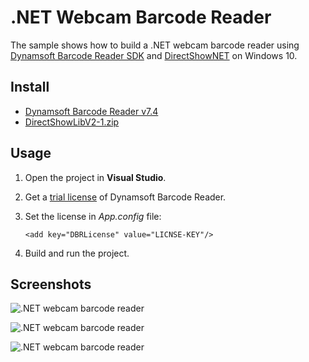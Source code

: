 # .NET Webcam Barcode Reader
The sample shows how to build a .NET webcam barcode reader using [Dynamsoft Barcode Reader SDK](https://www.dynamsoft.com/Products/Dynamic-Barcode-Reader.aspx) and [DirectShowNET](http://directshownet.sourceforge.net/index.html) on Windows 10.

## Install

- [Dynamsoft Barcode Reader v7.4](https://www.dynamsoft.com/Downloads/Dynamic-Barcode-Reader-Download.aspx)
- [DirectShowLibV2-1.zip](https://sourceforge.net/projects/directshownet/files/DirectShowNET/v2.1/DirectShowLibV2-1.zip/download)

## Usage
1. Open the project in **Visual Studio**.
2. Get a [trial license](https://www.dynamsoft.com/CustomerPortal/Portal/Triallicense.aspx) of Dynamsoft Barcode Reader.
3. Set the license in *App.config* file:

    ```
    <add key="DBRLicense" value="LICNSE-KEY"/>
    ```
4. Build and run the project.

## Screenshots

![.NET webcam barcode reader](http://www.codepool.biz/wp-content/uploads/2020/04/dotnet-webcam-barcode-reader.png)

![.NET webcam barcode reader](http://www.codepool.biz/wp-content/uploads/2020/04/dotnet-webcam-barcode-reader3.png)

![.NET webcam barcode reader](http://www.codepool.biz/wp-content/uploads/2020/04/dotnet-webcam-barcode-reader2.png)